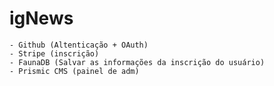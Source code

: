 # igNews

    - Github (Altenticação + OAuth)
    - Stripe (inscrição)
    - FaunaDB (Salvar as informações da inscrição do usuário)
    - Prismic CMS (painel de adm)
    